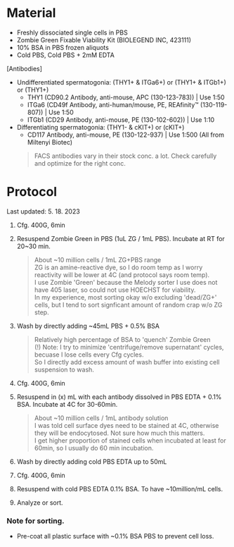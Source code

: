 # Material 
- Freshly dissociated single cells in PBS
- Zombie Green Fixable Viability Kit (BIOLEGEND INC, 423111)
- 10% BSA in PBS frozen aliquots
- Cold PBS, Cold PBS + 2mM EDTA<br>

[Antibodies]
- Undifferentiated spermatogonia: (THY1+ & ITGa6+) or (THY1+ & ITGb1+) or (THY1+)
   - THY1 (CD90.2 Antibody, anti-mouse, APC (130-123-783)) | Use 1:50
   - ITGa6 (CD49f Antibody, anti-human/mouse, PE, REAfinity™ (130-119-807)) | Use 1:50
   - ITGb1 (CD29 Antibody, anti-mouse, PE (130-102-602)) | Use 1:10
- Differentiating spermatogonia: (THY1- & cKIT+) or (cKIT+)
   - CD117 Antibody, anti-mouse, PE (130-122-937) | Use 1:500
(All from Miltenyi Biotec)
   > FACS antibodies vary in their stock conc. a lot. Check carefully and optimize for the right conc. 

# Protocol 

Last updated: 5. 18. 2023

1. Cfg. 400G, 6min

2. Resuspend Zombie Green in PBS (1uL ZG / 1mL PBS). Incubate at RT for 20~30 min.
    > About ~10 million cells / 1mL ZG+PBS range <br>
    > ZG is an amine-reactive dye, so I do room temp as I worry reactivity will be lower at 4C (and protocol says room temp).<br>
    > I use Zombie 'Green' because the Melody sorter I use does not have 405 laser, so could not use HOECHST for viability.<br>
    > In my experience, most sorting okay w/o excluding 'dead/ZG+' cells, but I tend to sort signficant amount of random crap w/o ZG step.

3. Wash by directly adding ~45mL PBS + 0.5% BSA
    > Relatively high percentage of BSA to 'quench' Zombie Green <br>
    > (!) Note: I try to minimize 'centrifuge/remove supernatant' cycles, becuase I lose cells every Cfg cycles. <br>
    >   So I directly add excess amount of wash buffer into existing cell suspension to wash.

4. Cfg. 400G, 6min
 
5. Resuspend in (x) mL with each antibody dissolved in PBS EDTA + 0.1% BSA. Incubate at 4C for 30-60min.
    > About ~10 million cells / 1mL antibody solution <br>
    > I was told cell surface dyes need to be stained at 4C, otherwise they will be endocytosed. Not sure how much this matters. <br>
    > I get higher proportion of stained cells when incubated at least for 60min, so I usually do 60 min incubation. 

6. Wash by directly adding cold PBS EDTA up to 50mL

7. Cfg. 400G, 6min

8. Resuspend with cold PBS EDTA 0.1% BSA. To have ~10million/mL cells.

9. Analyze or sort.

### Note for sorting. 

- Pre-coat all plastic surface with ~0.1% BSA PBS to prevent cell loss.

